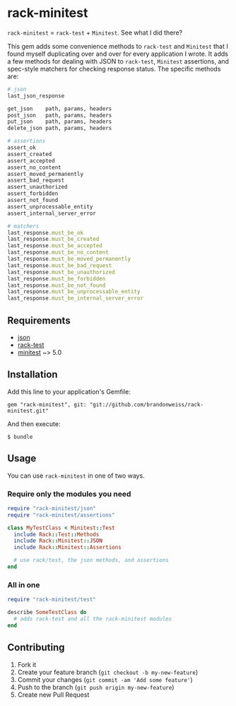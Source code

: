 # rack-minitest

`rack-minitest` = `rack-test` + `Minitest`. See what I did there?

This gem adds some convenience methods to `rack-test` and `Minitest` that I found myself duplicating over and over for every application I wrote. It adds a few methods for dealing with JSON to `rack-test`, `Minitest` assertions, and spec-style matchers for checking response status. The specific methods are:

```ruby
# json
last_json_response

get_json    path, params, headers
post_json   path, params, headers
put_json    path, params, headers
delete_json path, params, headers

# assertions
assert_ok
assert_created
assert_accepted
assert_no_content
assert_moved_permanently
assert_bad_request
assert_unauthorized
assert_forbidden
assert_not_found
assert_unprocessable_entity
assert_internal_server_error

# matchers
last_response.must_be_ok
last_response.must_be_created
last_response.must_be_accepted
last_response.must_be_no_content
last_response.must_be_moved_permanently
last_response.must_be_bad_request
last_response.must_be_unauthorized
last_response.must_be_forbidden
last_response.must_be_not_found
last_response.must_be_unprocessable_entity
last_response.must_be_internal_server_error
```

## Requirements

* [json](https://github.com/flori/json)
* [rack-test](https://github.com/brynary/rack-test)
* [minitest](https://github.com/seattlerb/minitest) ~> 5.0

## Installation

Add this line to your application's Gemfile:

    gem "rack-minitest", git: "git://github.com/brandonweiss/rack-minitest.git"

And then execute:

    $ bundle

## Usage

You can use `rack-minitest` in one of two ways.

### Require only the modules you need

```ruby
require "rack-minitest/json"
require "rack-minitest/assertions"

class MyTestClass < Minitest::Test
  include Rack::Test::Methods
  include Rack::Minitest::JSON
  include Rack::Minitest::Assertions

  # use rack/test, the json methods, and assertions
end
```

### All in one

```ruby
require "rack-minitest/test"

describe SomeTestClass do
  # adds rack-test and all the rack-minitest modules
end
```

## Contributing

1. Fork it
2. Create your feature branch (`git checkout -b my-new-feature`)
3. Commit your changes (`git commit -am 'Add some feature'`)
4. Push to the branch (`git push origin my-new-feature`)
5. Create new Pull Request
